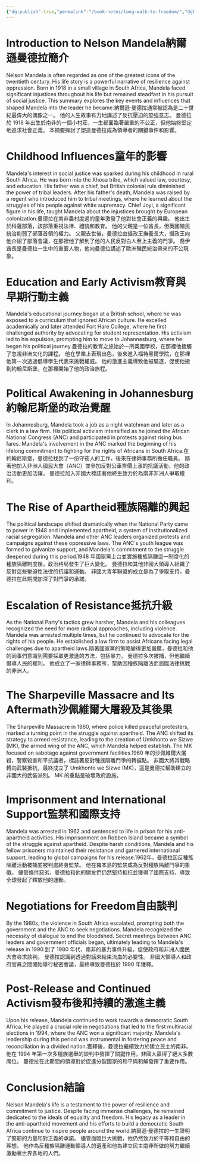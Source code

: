 ```yaml
---
{"dg-publish":true,"permalink":"/book-notes/long-walk-to-freedom/","dgPassFrontmatter":true,"created":"2024-11-24T10:41:52.476+08:00","updated":"2024-11-27T18:15:38.435+08:00"}
---
```


# Introduction to Nelson Mandela納爾遜曼德拉簡介

Nelson Mandela is often regarded as one of the greatest icons of the twentieth century. His life story is a powerful narrative of resilience against oppression. Born in 1918 in a small village in South Africa, Mandela faced significant injustices throughout his life but remained steadfast in his pursuit of social justice. This summary explores the key events and influences that shaped Mandela into the leader he became.納爾遜·曼德拉通常被認為是二十世紀最偉大的偶像之一。 他的人生故事有力地講述了反抗壓迫的堅強意志。 曼德拉於 1918 年出生於南非的一個小村莊，一生都面臨著嚴重的不公正，但他始終堅定地追求社會正義。 本摘要探討了塑造曼德拉成為領導者的關鍵事件和影響。

# Childhood Influences童年的影響

Mandela's interest in social justice was sparked during his childhood in rural South Africa. He was born into the Xhosa tribe, which valued law, courtesy, and education. His father was a chief, but British colonial rule diminished the power of tribal leaders. After his father's death, Mandela was raised by a regent who introduced him to tribal meetings, where he learned about the struggles of his people against white supremacy. Chief Joyi, a significant figure in his life, taught Mandela about the injustices brought by European colonization.曼德拉在南非農村度過的童年激發了他對社會正義的興趣。 他出生於科薩部落，該部落重視法律、禮貌和教育。 他的父親是一位酋長，但英國殖民統治削弱了部落首領的權力。 父親去世後，曼德拉由攝政王撫養長大，攝政王向他介紹了部落會議，在那裡他了解到了他的人民反對白人至上主義的鬥爭。 喬伊酋長是曼德拉一生中的重要人物，他向曼德拉講述了歐洲殖民統治帶來的不公現象。

# Education and Early Activism教育與早期行動主義

Mandela's educational journey began at a British school, where he was exposed to a curriculum that ignored African culture. He excelled academically and later attended Fort Hare College, where he first challenged authority by advocating for student representation. His activism led to his expulsion, prompting him to move to Johannesburg, where he began his political journey.曼德拉的教育之旅始於一所英國學校，在那裡他接觸了忽視非洲文化的課程。 他在學業上表現出色，後來進入福特黑爾學院，在那裡他第一次透過倡導學生代表來挑戰權威。 他的激進主義導致他被驅逐，促使他搬到約翰尼斯堡，在那裡開始了他的政治旅程。

# Political Awakening in Johannesburg約翰尼斯堡的政治覺醒

In Johannesburg, Mandela took a job as a night watchman and later as a clerk in a law firm. His political activism intensified as he joined the African National Congress (ANC) and participated in protests against rising bus fares. Mandela's involvement in the ANC marked the beginning of his lifelong commitment to fighting for the rights of Africans in South Africa.在約翰尼斯堡，曼德拉找到了一份守夜人的工作，後來在律師事務所擔任職員。 隨著他加入非洲人國民大會（ANC）並參加反對公車票價上漲的抗議活動，他的政治活動更加活躍。 曼德拉加入非國大標誌著他終生致力於為南非非洲人爭取權利。

# The Rise of Apartheid種族隔離的興起

The political landscape shifted dramatically when the National Party came to power in 1948 and implemented apartheid, a system of institutionalized racial segregation. Mandela and other ANC leaders organized protests and campaigns against these oppressive laws. The ANC's youth league was formed to galvanize support, and Mandela's commitment to the struggle deepened during this period.1948 年國家黨上台並實施種族隔離這一制度化的種族隔離制度後，政治格局發生了巨大變化。 曼德拉和其他非國大領導人組織了反對這些壓迫性法律的抗議和運動。 非國大青年聯盟的成立是為了爭取支持，曼德拉在此期間加深了對鬥爭的承諾。

# Escalation of Resistance抵抗升級

As the National Party's tactics grew harsher, Mandela and his colleagues recognized the need for more radical approaches, including violence. Mandela was arrested multiple times, but he continued to advocate for the rights of his people. He established a law firm to assist Africans facing legal challenges due to apartheid laws.隨著國家黨的策略變得更加嚴厲，曼德拉和他的同事們意識到需要採取更激進的方法，包括暴力。 曼德拉多次被捕，但他繼續倡導人民的權利。 他成立了一家律師事務所，幫助因種族隔離法而面臨法律挑戰的非洲人。

# The Sharpeville Massacre and Its Aftermath沙佩維爾大屠殺及其後果

The Sharpeville Massacre in 1960, where police killed peaceful protesters, marked a turning point in the struggle against apartheid. The ANC shifted its strategy to armed resistance, leading to the creation of Umkhonto we Sizwe (MK), the armed wing of the ANC, which Mandela helped establish. The MK focused on sabotage against government facilities.1960 年的沙佩維爾大屠殺，警察殺害和平抗議者，標誌著反對種族隔離鬥爭的轉捩點。 非國大將其戰略轉向武裝抵抗，最終成立了 Umkhonto we Sizwe (MK)，這是曼德拉幫助建立的非國大的武裝派別。 MK 的重點是破壞政府設施。

# Imprisonment and International Support監禁和國際支持

Mandela was arrested in 1962 and sentenced to life in prison for his anti-apartheid activities. His imprisonment on Robben Island became a symbol of the struggle against apartheid. Despite harsh conditions, Mandela and his fellow prisoners maintained their resistance and garnered international support, leading to global campaigns for his release.1962年，曼德拉因反種族隔離活動被捕並被判處終身監禁。 他在羅本島的監禁成為反對種族隔離鬥爭的象徵。 儘管條件惡劣，曼德拉和他的獄友們仍然堅持抵抗並獲得了國際支持，導致全球發起了釋放他的運動。

# Negotiations for Freedom自由談判

By the 1980s, the violence in South Africa escalated, prompting both the government and the ANC to seek negotiations. Mandela recognized the necessity of dialogue to end the bloodshed. Secret meetings between ANC leaders and government officials began, ultimately leading to Mandela's release in 1990.到了 1980 年代，南非的暴力事件升級，促使政府和非洲人國民大會尋求談判。 曼德拉認識到透過對話來結束流血的必要性。 非國大領導人和政府官員之間開始舉行秘密會議，最終導致曼德拉於 1990 年獲釋。

# Post-Release and Continued Activism發布後和持續的激進主義

Upon his release, Mandela continued to work towards a democratic South Africa. He played a crucial role in negotiations that led to the first multiracial elections in 1994, where the ANC won a significant majority. Mandela's leadership during this period was instrumental in fostering peace and reconciliation in a divided nation.獲釋後，曼德拉繼續致力於建立民主的南非。 他在 1994 年第一次多種族選舉的談判中發揮了關鍵作用，非國大贏得了絕大多數席位。 曼德拉在此期間的領導對於促進分裂國家的和平與和解發揮了重要作用。

# Conclusion結論

Nelson Mandela's life is a testament to the power of resilience and commitment to justice. Despite facing immense challenges, he remained dedicated to the ideals of equality and freedom. His legacy as a leader in the anti-apartheid movement and his efforts to build a democratic South Africa continue to inspire people around the world.納爾遜·曼德拉的一生證明了堅韌的力量和對正義的承諾。 儘管面臨巨大挑戰，他仍然致力於平等和自由的理想。 他作為反種族隔離運動領導人的遺產和他為建立民主南非所做的努力繼續激勵著世界各地的人們。